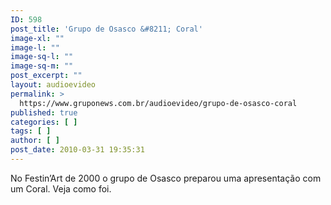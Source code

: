 ```yaml
---
ID: 598
post_title: 'Grupo de Osasco &#8211; Coral'
image-xl: ""
image-l: ""
image-sq-l: ""
image-sq-m: ""
post_excerpt: ""
layout: audioevideo
permalink: >
  https://www.gruponews.com.br/audioevideo/grupo-de-osasco-coral
published: true
categories: [ ]
tags: [ ]
author: [ ]
post_date: 2010-03-31 19:35:31
---
```

No Festin’Art de 2000 o grupo de Osasco preparou uma apresentação com um Coral. Veja como foi.